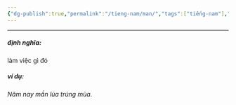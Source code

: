 ```yaml
---
{"dg-publish":true,"permalink":"/tieng-nam/man/","tags":["tiếng-nam"],"created":"2025-08-14T09:08:53.955+07:00"}
---
```


---

##### định nghĩa:
làm việc gì đó

##### ví dụ:
*Năm nay mần lúa trúng mùa.*

